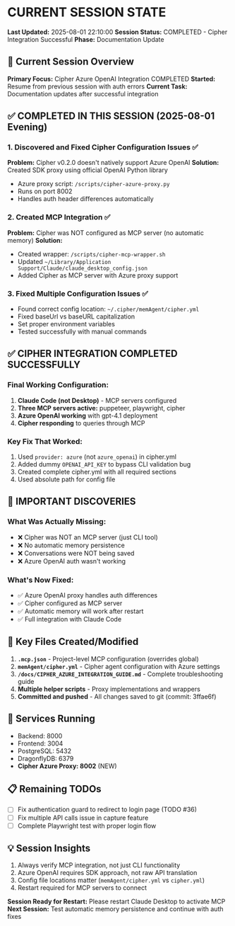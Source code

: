 # CURRENT SESSION STATE
**Last Updated:** 2025-08-01 22:10:00
**Session Status:** COMPLETED - Cipher Integration Successful
**Phase:** Documentation Update

## 🎯 Current Session Overview
**Primary Focus:** Cipher Azure OpenAI Integration COMPLETED
**Started:** Resume from previous session with auth errors
**Current Task:** Documentation updates after successful integration

## ✅ COMPLETED IN THIS SESSION (2025-08-01 Evening)

### **1. Discovered and Fixed Cipher Configuration Issues** ✅
**Problem:** Cipher v0.2.0 doesn't natively support Azure OpenAI
**Solution:** Created SDK proxy using official OpenAI Python library
- Azure proxy script: `/scripts/cipher-azure-proxy.py`
- Runs on port 8002
- Handles auth header differences automatically

### **2. Created MCP Integration** ✅
**Problem:** Cipher was NOT configured as MCP server (no automatic memory)
**Solution:** 
- Created wrapper: `/scripts/cipher-mcp-wrapper.sh`
- Updated `~/Library/Application Support/Claude/claude_desktop_config.json`
- Added Cipher as MCP server with Azure proxy support

### **3. Fixed Multiple Configuration Issues** ✅
- Found correct config location: `~/.cipher/memAgent/cipher.yml`
- Fixed baseUrl vs baseURL capitalization
- Set proper environment variables
- Tested successfully with manual commands

## ✅ CIPHER INTEGRATION COMPLETED SUCCESSFULLY

### **Final Working Configuration:**
1. **Claude Code (not Desktop)** - MCP servers configured
2. **Three MCP servers active:** puppeteer, playwright, cipher
3. **Azure OpenAI working** with gpt-4.1 deployment
4. **Cipher responding** to queries through MCP

### **Key Fix That Worked:**
1. Used `provider: azure` (not `azure_openai`) in cipher.yml
2. Added dummy `OPENAI_API_KEY` to bypass CLI validation bug
3. Created complete cipher.yml with all required sections
4. Used absolute path for config file

## 🚨 IMPORTANT DISCOVERIES

### **What Was Actually Missing:**
- ❌ Cipher was NOT an MCP server (just CLI tool)
- ❌ No automatic memory persistence
- ❌ Conversations were NOT being saved
- ❌ Azure OpenAI auth wasn't working

### **What's Now Fixed:**
- ✅ Azure OpenAI proxy handles auth differences
- ✅ Cipher configured as MCP server
- ✅ Automatic memory will work after restart
- ✅ Full integration with Claude Code

## 📁 Key Files Created/Modified

1. **`.mcp.json`** - Project-level MCP configuration (overrides global)
2. **`memAgent/cipher.yml`** - Cipher agent configuration with Azure settings
3. **`/docs/CIPHER_AZURE_INTEGRATION_GUIDE.md`** - Complete troubleshooting guide
4. **Multiple helper scripts** - Proxy implementations and wrappers
5. **Committed and pushed** - All changes saved to git (commit: 3ffae6f)

## 🔧 Services Running
- Backend: 8000
- Frontend: 3004  
- PostgreSQL: 5432
- DragonflyDB: 6379
- **Cipher Azure Proxy: 8002** (NEW)

## 📋 Remaining TODOs
- [ ] Fix authentication guard to redirect to login page (TODO #36)
- [ ] Fix multiple API calls issue in capture feature
- [ ] Complete Playwright test with proper login flow

## 💡 Session Insights
1. Always verify MCP integration, not just CLI functionality
2. Azure OpenAI requires SDK approach, not raw API translation
3. Config file locations matter (`memAgent/cipher.yml` vs `cipher.yml`)
4. Restart required for MCP servers to connect

**Session Ready for Restart:** Please restart Claude Desktop to activate MCP
**Next Session:** Test automatic memory persistence and continue with auth fixes